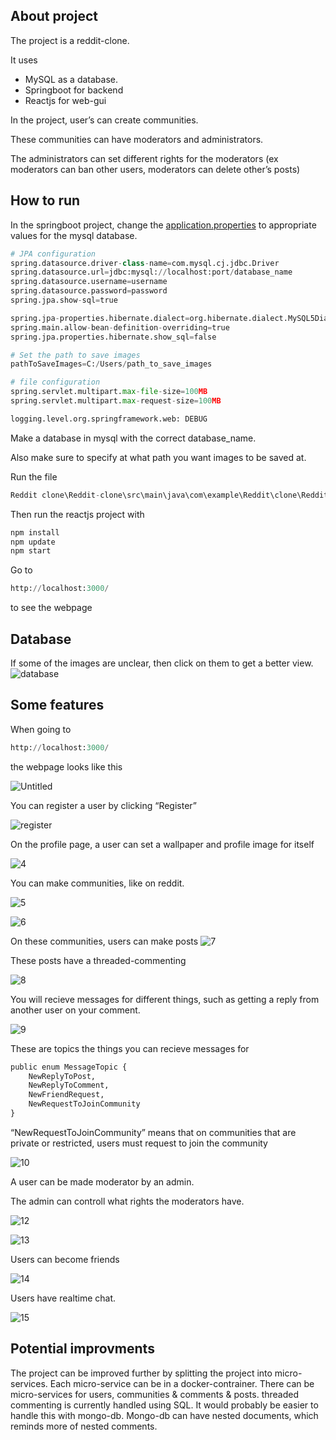 ## About project

The project is a reddit-clone.

It uses 

- MySQL as a database.
- Springboot for backend
- Reactjs for web-gui


In the project, user’s can create communities.

These communities can have moderators and administrators.

The administrators can set different rights for the moderators (ex moderators can ban other users, moderators can delete other’s posts)

## How to run

In the springboot project, change the [application.properties](http://application.properties) to appropriate values for the mysql database.

```python
# JPA configuration
spring.datasource.driver-class-name=com.mysql.cj.jdbc.Driver
spring.datasource.url=jdbc:mysql://localhost:port/database_name
spring.datasource.username=username
spring.datasource.password=password
spring.jpa.show-sql=true

spring.jpa-properties.hibernate.dialect=org.hibernate.dialect.MySQL5Dialect
spring.main.allow-bean-definition-overriding=true
spring.jpa.properties.hibernate.show_sql=false

# Set the path to save images
pathToSaveImages=C:/Users/path_to_save_images

# file configuration
spring.servlet.multipart.max-file-size=100MB
spring.servlet.multipart.max-request-size=100MB

logging.level.org.springframework.web: DEBUG
```

Make a database in mysql with the correct database_name.

Also make sure to specify at what path you want images to be saved at.

Run the file 

```python
Reddit clone\Reddit-clone\src\main\java\com\example\Reddit\clone\RedditCloneApplication.java
```

Then run the reactjs project with 

```python
npm install
npm update
npm start
```

Go to

```python
http://localhost:3000/
```

to see the webpage

## Database
If some of the images are unclear, then click on them to get a better view.
![database](https://github.com/Vemund1999/reddit_clone/assets/88531005/55871bbe-5db8-466b-bb07-2aaec151d00c)



## Some features

When going to 

```python
http://localhost:3000/
```

the webpage looks like this

![Untitled](https://github.com/Vemund1999/reddit_clone/assets/88531005/b2523b84-5df3-48e7-b278-1458826ba7bc)




You can register a user by clicking “Register”

![register](https://github.com/Vemund1999/reddit_clone/assets/88531005/eb944068-4f75-41cf-ab3c-932349a0c44e)



On the profile page, a user can set a wallpaper and profile image for itself

![4](https://github.com/Vemund1999/reddit_clone/assets/88531005/6b66b931-e256-4c33-8a70-f9eb38c82a2d)


You can make communities, like on reddit.

![5](https://github.com/Vemund1999/reddit_clone/assets/88531005/38ae92a9-bc68-4b25-b629-2a461cd94e9f)


![6](https://github.com/Vemund1999/reddit_clone/assets/88531005/7f224c9d-7949-48be-bf77-90a09513db66)


On these communities, users can make posts
![7](https://github.com/Vemund1999/reddit_clone/assets/88531005/d4f0752e-83ad-41f6-9dd0-3cf50846cc11)


These posts have a threaded-commenting

![8](https://github.com/Vemund1999/reddit_clone/assets/88531005/d0b3f98e-f912-4fb3-9f2c-da47a7fd0fdb)


You will recieve messages for different things, such as getting a reply from another user on your comment.

![9](https://github.com/Vemund1999/reddit_clone/assets/88531005/be7193e5-fb47-4377-8ac3-29dbb2479f4f)


These are topics the things you can recieve messages for

```python
public enum MessageTopic {
    NewReplyToPost,
    NewReplyToComment,
    NewFriendRequest,
    NewRequestToJoinCommunity
}
```

“NewRequestToJoinCommunity” means that on communities that are private or restricted, users must request to join the community

![10](https://github.com/Vemund1999/reddit_clone/assets/88531005/780d8d0a-c2c4-437e-8881-efc2fd941073)


A user can be made moderator by an admin.

The admin can controll what rights the moderators have.

![12](https://github.com/Vemund1999/reddit_clone/assets/88531005/cedd327b-bee6-47bb-801a-6c62d58fd146)


![13](https://github.com/Vemund1999/reddit_clone/assets/88531005/6237dc04-a64e-4b47-8916-66b80d934ff6)


Users can become friends

![14](https://github.com/Vemund1999/reddit_clone/assets/88531005/290dfb53-4e04-4f0d-b0a3-465f7d201f10)

Users have realtime chat.

![15](https://github.com/Vemund1999/reddit_clone/assets/88531005/60fce94d-e278-4e9c-8dee-f0132c3f34a4)

## Potential improvments
The project can be improved further by splitting the project into micro-services. Each micro-service can be in a docker-contrainer. There can be micro-services for users, communities & comments & posts. threaded commenting is currently handled using SQL. It would probably be easier to handle this with mongo-db. Mongo-db can have nested documents, which reminds more of nested comments.


